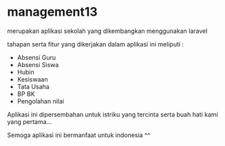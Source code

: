 # management13


merupakan aplikasi sekolah yang dikembangkan menggunakan laravel

tahapan serta fitur yang dikerjakan dalam aplikasi ini meliputi :

<ul>
	<li>Absensi Guru </li>
	<li>Absensi Siswa</li>
	<li>Hubin</li>
	<li>Kesiswaan</li>
	<li>Tata Usaha</li>
	<li>BP BK</li>
	<li>Pengolahan nilai</li>
</ul>


Aplikasi ini dipersembahan untuk istriku yang tercinta serta buah hati kami yang pertama... 

Semoga aplikasi ini bermanfaat untuk indonesia
^^